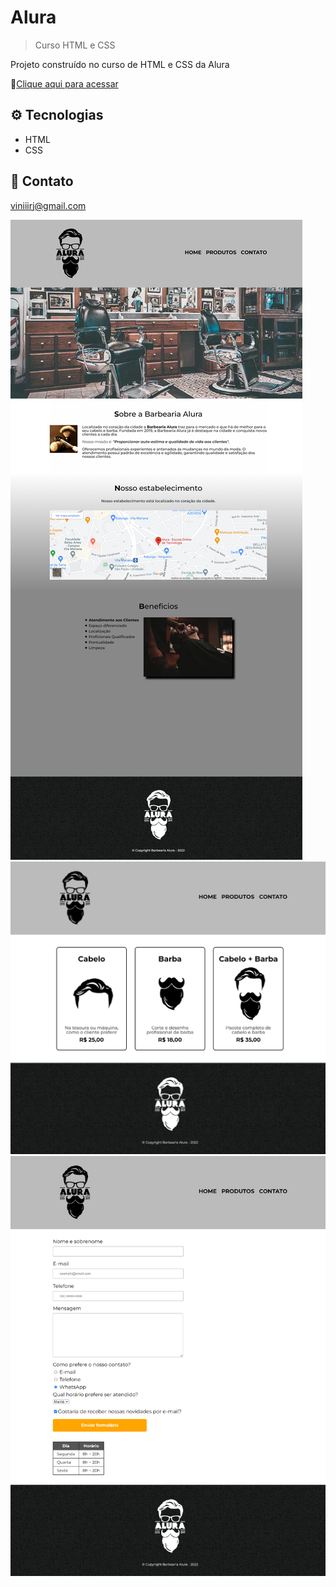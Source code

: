 # Alura

> Curso HTML e CSS

Projeto construído no curso de HTML e CSS da Alura

🔗[Clique aqui para acessar](https://Viniiirj.github.io/html-css-alura/)

## ⚙️ Tecnologias

- HTML
- CSS


## 💬 Contato

viniiirj@gmail.com

![preview](./home.png)
![preview](./prod.png)
![preview](./cont.png)
